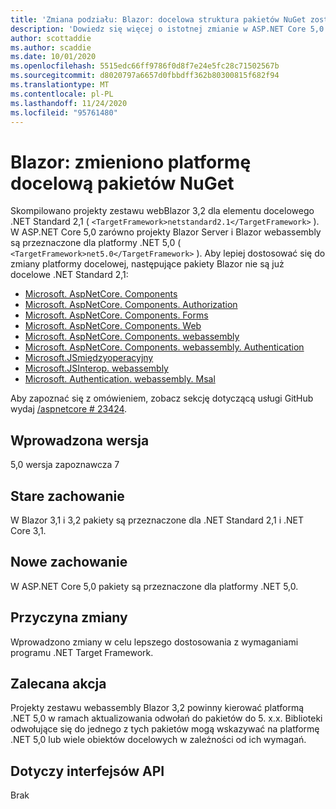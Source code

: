 ```yaml
---
title: 'Zmiana podziału: Blazor: docelowa struktura pakietów NuGet została zmieniona'
description: 'Dowiedz się więcej o istotnej zmianie w ASP.NET Core 5,0 zatytułowanej Blazor: docelowa struktura pakietów NuGet została zmieniona'
author: scottaddie
ms.author: scaddie
ms.date: 10/01/2020
ms.openlocfilehash: 5515edc66ff9786f0d8f7e24e5fc28c71502567b
ms.sourcegitcommit: d8020797a6657d0fbbdff362b80300815f682f94
ms.translationtype: MT
ms.contentlocale: pl-PL
ms.lasthandoff: 11/24/2020
ms.locfileid: "95761480"
---
```

# <a name="blazor-target-framework-of-nuget-packages-changed"></a>Blazor: zmieniono platformę docelową pakietów NuGet

Skompilowano projekty zestawu webBlazor 3,2 dla elementu docelowego .NET Standard 2,1 ( `<TargetFramework>netstandard2.1</TargetFramework>` ). W ASP.NET Core 5,0 zarówno projekty Blazor Server i Blazor webassembly są przeznaczone dla platformy .NET 5,0 ( `<TargetFramework>net5.0</TargetFramework>` ). Aby lepiej dostosować się do zmiany platformy docelowej, następujące pakiety Blazor nie są już docelowe .NET Standard 2,1:

* [Microsoft. AspNetCore. Components](https://www.nuget.org/packages/Microsoft.AspNetCore.Components)
* [Microsoft. AspNetCore. Components. Authorization](https://www.nuget.org/packages/Microsoft.AspNetCore.Components.Authorization)
* [Microsoft. AspNetCore. Components. Forms](https://www.nuget.org/packages/Microsoft.AspNetCore.Components.Forms)
* [Microsoft. AspNetCore. Components. Web](https://www.nuget.org/packages/Microsoft.AspNetCore.Components.Web)
* [Microsoft. AspNetCore. Components. webassembly](https://www.nuget.org/packages/Microsoft.AspNetCore.Components.WebAssembly)
* [Microsoft. AspNetCore. Components. webassembly. Authentication](https://www.nuget.org/packages/Microsoft.AspNetCore.Components.WebAssembly.Authentication)
* [Microsoft.JSmiędzyoperacyjny](https://www.nuget.org/packages/Microsoft.JSInterop)
* [Microsoft.JSInterop. webassembly](https://www.nuget.org/packages/Microsoft.JSInterop.WebAssembly)
* [Microsoft. Authentication. webassembly. Msal](https://www.nuget.org/packages/Microsoft.Authentication.WebAssembly.Msal)

Aby zapoznać się z omówieniem, zobacz sekcję dotyczącą usługi GitHub wydaj [/aspnetcore # 23424](https://github.com/dotnet/aspnetcore/issues/23424).

## <a name="version-introduced"></a>Wprowadzona wersja

5,0 wersja zapoznawcza 7

## <a name="old-behavior"></a>Stare zachowanie

W Blazor 3,1 i 3,2 pakiety są przeznaczone dla .NET Standard 2,1 i .NET Core 3,1.

## <a name="new-behavior"></a>Nowe zachowanie

W ASP.NET Core 5,0 pakiety są przeznaczone dla platformy .NET 5,0.

## <a name="reason-for-change"></a>Przyczyna zmiany

Wprowadzono zmiany w celu lepszego dostosowania z wymaganiami programu .NET Target Framework.

## <a name="recommended-action"></a>Zalecana akcja

Projekty zestawu webassembly Blazor 3,2 powinny kierować platformą .NET 5,0 w ramach aktualizowania odwołań do pakietów do 5. x.x. Biblioteki odwołujące się do jednego z tych pakietów mogą wskazywać na platformę .NET 5,0 lub wiele obiektów docelowych w zależności od ich wymagań.

## <a name="affected-apis"></a>Dotyczy interfejsów API

Brak

<!--

### Category

ASP.NET Core

### Affected APIs

Not detectable via API analysis

-->
